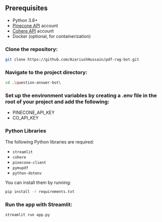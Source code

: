 
## Prerequisites

- Python 3.8+
- [Pinecone API](https://www.pinecone.io/) account
- [Cohere API](https://cohere.ai/) account
- Docker (optional, for containerization)

### Clone the repository:
```bash
git clone https://github.com/AzariushHussain/pdf-rag-bot.git
```

### Navigate to the project directory:
```bash
cd .\question-answer-bot\
```
### Set up the environment variables by creating a .env file in the root of your project and add the following:
- PINECONE_API_KEY
- CO_API_KEY

### Python Libraries

The following Python libraries are required:
- `streamlit`
- `cohere`
- `pinecone-client`
- `pymupdf`
- `python-dotenv`

You can install them by running:
```bash
pip install -r requirements.txt
```

### Run the app with Streamlit:
```bash
streamlit run app.py
```